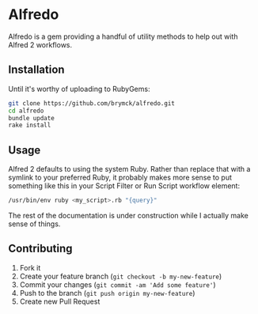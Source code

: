 # Alfredo

Alfredo is a gem providing a handful of utility methods to help out with Alfred
2 workflows.

## Installation

Until it's worthy of uploading to RubyGems:

```zsh
git clone https://github.com/brymck/alfredo.git
cd alfredo
bundle update
rake install
```

## Usage

Alfred 2 defaults to using the system Ruby. Rather than replace that with a
symlink to your preferred Ruby, it probably makes more sense to put something
like this in your Script Filter or Run Script workflow element:

```zsh
/usr/bin/env ruby <my_script>.rb "{query}"
```

The rest of the documentation is under construction while I actually make sense
of things.

## Contributing

1. Fork it
2. Create your feature branch (`git checkout -b my-new-feature`)
3. Commit your changes (`git commit -am 'Add some feature'`)
4. Push to the branch (`git push origin my-new-feature`)
5. Create new Pull Request
